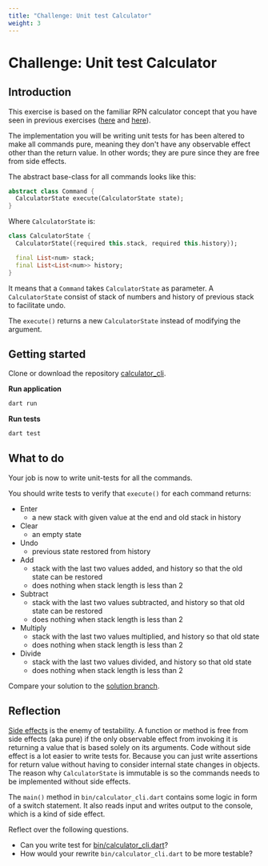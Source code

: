 ```yaml
---
title: "Challenge: Unit test Calculator"
weight: 3
---
```


# Challenge: Unit test Calculator

## Introduction

This exercise is based on the familiar RPN calculator concept that you have
seen in previous exercises
([here](../../flutter-basics/challenge-calculator/) and
[here](../../flutter-basics/challenge-calculator/)).

The implementation you will be writing unit tests for has been altered to make
all commands pure, meaning they don't have any observable effect other than the
return value.
In other words; they are pure since they are free from side effects.

The abstract base-class for all commands looks like this:

```dart
abstract class Command {
  CalculatorState execute(CalculatorState state);
}
```

Where `CalculatorState` is:

```dart
class CalculatorState {
  CalculatorState({required this.stack, required this.history});

  final List<num> stack;
  final List<List<num>> history;
}
```

It means that a `Command` takes `CalculatorState` as parameter.
A `CalculatorState` consist of stack of numbers and history of previous stack
to facilitate undo.

The `execute()` returns a new `CalculatorState` instead of modifying the
argument.

## Getting started

Clone or download the repository
[calculator_cli](https://github.com/fluttered-book/calculator_cli).

**Run application**

```sh
dart run
```

**Run tests**

```sh
dart test
```

## What to do

Your job is now to write unit-tests for all the commands.

You should write tests to verify that `execute()` for each command returns:

- Enter
  - a new stack with given value at the end and old stack in history
- Clear
  - an empty state
- Undo
  - previous state restored from history
- Add
  - stack with the last two values added, and history so that the old state can be restored
  - does nothing when stack length is less than 2
- Subtract
  - stack with the last two values subtracted, and history so that old state
    can be restored
  - does nothing when stack length is less than 2
- Multiply
  - stack with the last two values multiplied, and history so that old state
  - does nothing when stack length is less than 2
- Divide
  - stack with the last two values divided, and history so that old state
  - does nothing when stack length is less than 2

Compare your solution to the [solution
branch](https://github.com/fluttered-book/calculator_cli/tree/solution).

## Reflection

[Side effects](<https://en.wikipedia.org/wiki/Side_effect_(computer_science)>) is
the enemy of testability.
A function or method is free from side effects (aka pure) if the only
observable effect from invoking it is returning a value that is based solely on
its arguments.
Code without side effect is a lot easier to write tests for.
Because you can just write assertions for return value without having to
consider internal state changes in objects.
The reason why `CalculatorState` is immutable is so the commands needs to be
implemented without side effects.

The `main()` method in `bin/calculator_cli.dart` contains some logic in form of
a switch statement.
It also reads input and writes output to the console, which is a kind of side
effect.

Reflect over the following questions.

- Can you write test for [bin/calculator_cli.dart](https://github.com/fluttered-book/calculator_cli/blob/main/bin/calculator_cli.dart)?
- How would your rewrite `bin/calculator_cli.dart` to be more testable?
